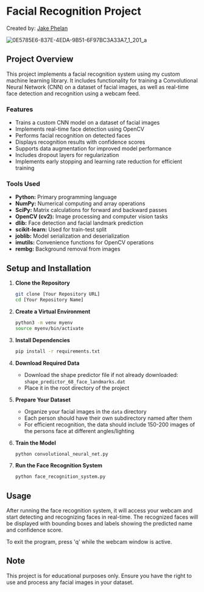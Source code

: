 # Facial Recognition Project

Created by: [Jake Phelan](https://github.com/jakephelan1)

![0E5785E6-837E-4EDA-9B51-6F97BC3A33A7_1_201_a](https://github.com/user-attachments/assets/1dfaec45-f881-4fd1-bcb0-dbe9b24e2051)

## Project Overview
This project implements a facial recognition system using my custom machine learning library. It includes functionality for training a Convolutional Neural Network (CNN) on a dataset of facial images, as well as real-time face detection and recognition using a webcam feed.

### Features
- Trains a custom CNN model on a dataset of facial images
- Implements real-time face detection using OpenCV
- Performs facial recognition on detected faces
- Displays recognition results with confidence scores
- Supports data augmentation for improved model performance
- Includes dropout layers for regularization
- Implements early stopping and learning rate reduction for efficient training

### Tools Used
- **Python:** Primary programming language
- **NumPy:** Numerical computing and array operations
- **SciPy:** Matrix calculations for forward and backward passes 
- **OpenCV (cv2):** Image processing and computer vision tasks
- **dlib:** Face detection and facial landmark prediction
- **scikit-learn:** Used for train-test split
- **joblib:** Model serialization and deserialization
- **imutils:** Convenience functions for OpenCV operations
- **rembg:** Background removal from images

## Setup and Installation
1. **Clone the Repository**
   ```bash
   git clone [Your Repository URL]
   cd [Your Repository Name]
   ```

2. **Create a Virtual Environment**
   ```bash
   python3 -m venv myenv
   source myenv/bin/activate
   ```

3. **Install Dependencies**
   ```bash
   pip install -r requirements.txt
   ```

4. **Download Required Data**
   - Download the shape predictor file if not already downloaded: `shape_predictor_68_face_landmarks.dat`
   - Place it in the root directory of the project

5. **Prepare Your Dataset**
   - Organize your facial images in the `data` directory
   - Each person should have their own subdirectory named after them
   - For efficient recognition, the data should include 150-200 images of the persons face at different angles/lighting

6. **Train the Model**
   ```bash
   python convolutional_neural_net.py
   ```

7. **Run the Face Recognition System**
   ```bash
   python face_recognition_system.py
   ```

## Usage
After running the face recognition system, it will access your webcam and start detecting and recognizing faces in real-time. The recognized faces will be displayed with bounding boxes and labels showing the predicted name and confidence score.

To exit the program, press 'q' while the webcam window is active.

## Note
This project is for educational purposes only. Ensure you have the right to use and process any facial images in your dataset.
